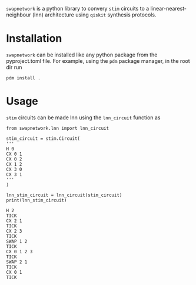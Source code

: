 `swapnetwork` is a python library to convery `stim` circuits to a
linear-nearest-neighbour (lnn) architecture using `qiskit` synthesis protocols.

# Installation
`swapnetwork` can be installed like any python package from the pyproject.toml
file. For example, using the `pdm` package manager, in the root dir run
```
pdm install .
```

# Usage
`stim` circuits can be made lnn using the `lnn_circuit` function as
```
from swapnetwork.lnn import lnn_circuit

stim_circuit = stim.Circuit(
'''
H 0
CX 0 1
CX 0 2
CX 1 2
CX 3 0
CX 3 1
'''
)
```
```
lnn_stim_circuit = lnn_circuit(stim_circuit)
print(lnn_stim_circuit)
```
```
H 2
TICK
CX 2 1
TICK
CX 2 3
TICK
SWAP 1 2
TICK
CX 0 1 2 3
TICK
SWAP 2 1
TICK
CX 0 1
TICK
```

